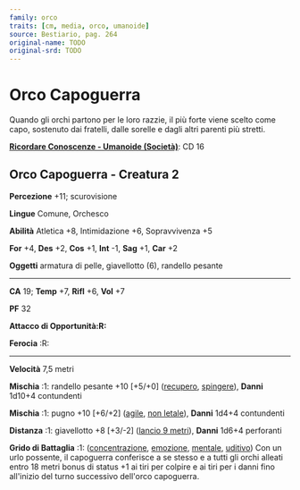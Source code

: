 ```yaml
---
family: orco
traits: [cm, media, orco, umanoide]
source: Bestiario, pag. 264
original-name: TODO
original-srd: TODO
---
```


# Orco Capoguerra

Quando gli orchi partono per le loro razzie, il più forte viene scelto come
capo, sostenuto dai fratelli, dalle sorelle e dagli altri parenti più stretti.

**[Ricordare Conoscenze - Umanoide (Società)](/azioni/abilita/ricordare-conoscenze)**:
CD 16

## Orco Capoguerra - Creatura 2

**Percezione** +11; scurovisione

**Lingue** Comune, Orchesco

**Abilità** Atletica +8, Intimidazione +6, Sopravvivenza +5

**For** +4, **Des** +2, **Cos** +1, **Int** -1, **Sag** +1, **Car** +2

**Oggetti** armatura di pelle, giavellotto (6), randello pesante

---

**CA** 19; **Temp** +7, **Rifl** +6, **Vol** +7

**PF** 32

**Attacco di Opportunità:R:**

**Ferocia** :R:

---

**Velocità** 7,5 metri

**Mischia** :1: randello pesante +10 \[+5/+0] ([recupero](/tratti/recupero),
[spingere](/tratti/spingere)), **Danni** 1d10+4 contundenti

**Mischia** :1: pugno +10 \[+6/+2] ([agile](/tratti/agile),
[non letale](/tratti/non-letale)), **Danni** 1d4+4 contundenti

**Distanza** :1: giavellotto +8 \[+3/-2] ([lancio 9 metri](/tratti/lancio)),
**Danni** 1d6+4 perforanti

**Grido di Battaglia** :1: ([concentrazione](/tratti/concentrazione),
[emozione](/tratti/emozione), [mentale](/tratti/mentale),
[uditivo](/tratti/uditivo)) Con un urlo possente, il capoguerra conferisce a se
stesso e a tutti gli orchi alleati entro 18 metri bonus di status +1 ai tiri per
colpire e ai tiri per i danni fino all'inizio del turno successivo dell'orco
capoguerra.
